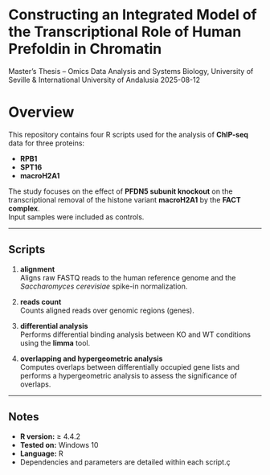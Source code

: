 Constructing an Integrated Model of the Transcriptional Role of Human
Prefoldin in Chromatin
================
Master’s Thesis – Omics Data Analysis and Systems Biology, University of
Seville & International University of Andalusia
2025-08-12

# Overview

This repository contains four R scripts used for the analysis of
**ChIP-seq** data for three proteins:

- **RPB1**
- **SPT16**
- **macroH2A1**

The study focuses on the effect of **PFDN5 subunit knockout** on the
transcriptional removal of the histone variant **macroH2A1** by the
**FACT complex**.  
Input samples were included as controls.

------------------------------------------------------------------------

## Scripts

1.  **alignment**  
    Aligns raw FASTQ reads to the human reference genome and the
    *Saccharomyces cerevisiae* spike-in normalization.

2.  **reads count**  
    Counts aligned reads over genomic regions (genes).

3.  **differential analysis**  
    Performs differential binding analysis between KO and WT conditions
    using the **limma** tool.

4.  **overlapping and hypergeometric analysis**  
    Computes overlaps between differentially occupied gene lists and
    performs a hypergeometric analysis to assess the significance of
    overlaps.

------------------------------------------------------------------------

## Notes

- **R version:** ≥ 4.4.2  
- **Tested on:** Windows 10  
- **Language:** R  
- Dependencies and parameters are detailed within each script.ç
